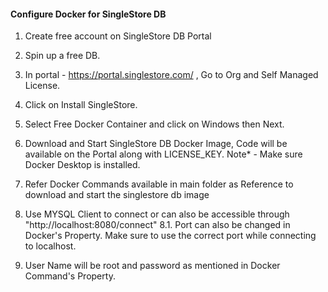 #### Configure Docker for SingleStore DB ###

1. Create free account on SingleStore DB Portal

2. Spin up a free DB.

3. In portal - https://portal.singlestore.com/ , Go to Org and Self Managed License. 

4. Click on Install SingleStore.

5. Select Free Docker Container and click on Windows then Next.

6. Download and Start SingleStore DB Docker Image, Code will be available on the Portal along with LICENSE_KEY. 
	Note* - Make sure Docker Desktop is installed.

7. Refer Docker Commands available in main folder as Reference to download and start the singlestore db image

8. Use MYSQL Client to connect or can also be accessible through "http://localhost:8080/connect" 
	8.1. Port can also be changed in Docker's Property. Make sure to use the correct port while connecting to localhost.

9. User Name will be root and password as mentioned in Docker Command's Property.


